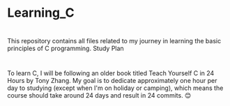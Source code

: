 # Learning_C

#
This repository contains all files related to my journey in learning the basic principles of C programming.
Study Plan
#
To learn C, I will be following an older book titled Teach Yourself C in 24 Hours by Tony Zhang. My goal is to dedicate approximately one hour per day to studying (except when I'm on holiday or camping), which means the course should take around 24 days and result in 24 commits. 😊
